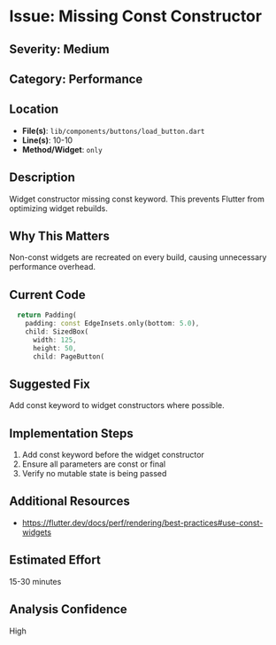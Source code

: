 # Issue: Missing Const Constructor

## Severity: Medium

## Category: Performance

## Location
- **File(s)**: `lib/components/buttons/load_button.dart`
- **Line(s)**: 10-10
- **Method/Widget**: `only`

## Description
Widget constructor missing const keyword. This prevents Flutter from optimizing widget rebuilds.

## Why This Matters
Non-const widgets are recreated on every build, causing unnecessary performance overhead.

## Current Code
```dart
  return Padding(
    padding: const EdgeInsets.only(bottom: 5.0),
    child: SizedBox(
      width: 125,
      height: 50,
      child: PageButton(
```

## Suggested Fix
Add const keyword to widget constructors where possible.

## Implementation Steps
1. Add const keyword before the widget constructor
2. Ensure all parameters are const or final
3. Verify no mutable state is being passed

## Additional Resources
- https://flutter.dev/docs/perf/rendering/best-practices#use-const-widgets

## Estimated Effort
15-30 minutes

## Analysis Confidence
High
